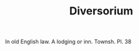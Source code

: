 ---
title: Diversorium
letter: D
permalink: "/definitions/bld-diversorium.html"
body: In old English law. A lodging or inn. Townsh. Pl. 38
published_at: '2018-07-07'
source: Black's Law Dictionary 2nd Ed (1910)
layout: post
---